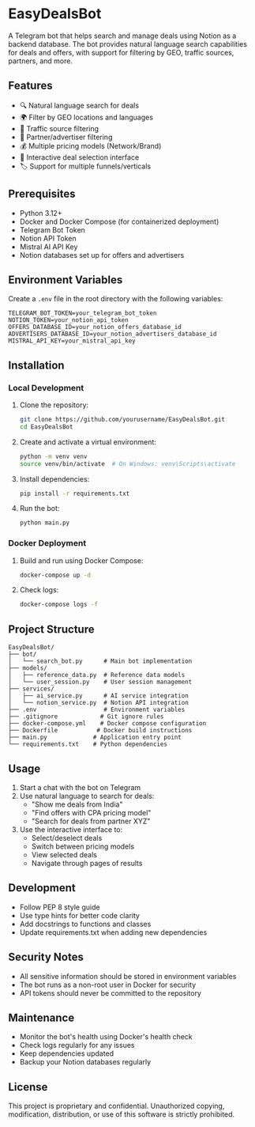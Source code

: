 # EasyDealsBot

A Telegram bot that helps search and manage deals using Notion as a backend database. The bot provides natural language search capabilities for deals and offers, with support for filtering by GEO, traffic sources, partners, and more.

## Features

- 🔍 Natural language search for deals
- 🌍 Filter by GEO locations and languages
- 🚦 Traffic source filtering
- 🤝 Partner/advertiser filtering
- 💰 Multiple pricing models (Network/Brand)
- 🔄 Interactive deal selection interface
- 🏷️ Support for multiple funnels/verticals

## Prerequisites

- Python 3.12+
- Docker and Docker Compose (for containerized deployment)
- Telegram Bot Token
- Notion API Token
- Mistral AI API Key
- Notion databases set up for offers and advertisers

## Environment Variables

Create a `.env` file in the root directory with the following variables:

```env
TELEGRAM_BOT_TOKEN=your_telegram_bot_token
NOTION_TOKEN=your_notion_api_token
OFFERS_DATABASE_ID=your_notion_offers_database_id
ADVERTISERS_DATABASE_ID=your_notion_advertisers_database_id
MISTRAL_API_KEY=your_mistral_api_key
```

## Installation

### Local Development

1. Clone the repository:
   ```bash
   git clone https://github.com/yourusername/EasyDealsBot.git
   cd EasyDealsBot
   ```

2. Create and activate a virtual environment:
   ```bash
   python -m venv venv
   source venv/bin/activate  # On Windows: venv\Scripts\activate
   ```

3. Install dependencies:
   ```bash
   pip install -r requirements.txt
   ```

4. Run the bot:
   ```bash
   python main.py
   ```

### Docker Deployment

1. Build and run using Docker Compose:
   ```bash
   docker-compose up -d
   ```

2. Check logs:
   ```bash
   docker-compose logs -f
   ```

## Project Structure

```
EasyDealsBot/
├── bot/
│   └── search_bot.py      # Main bot implementation
├── models/
│   ├── reference_data.py  # Reference data models
│   └── user_session.py    # User session management
├── services/
│   ├── ai_service.py      # AI service integration
│   └── notion_service.py  # Notion API integration
├── .env                   # Environment variables
├── .gitignore            # Git ignore rules
├── docker-compose.yml    # Docker compose configuration
├── Dockerfile           # Docker build instructions
├── main.py             # Application entry point
└── requirements.txt    # Python dependencies
```

## Usage

1. Start a chat with the bot on Telegram
2. Use natural language to search for deals:
   - "Show me deals from India"
   - "Find offers with CPA pricing model"
   - "Search for deals from partner XYZ"
3. Use the interactive interface to:
   - Select/deselect deals
   - Switch between pricing models
   - View selected deals
   - Navigate through pages of results

## Development

- Follow PEP 8 style guide
- Use type hints for better code clarity
- Add docstrings to functions and classes
- Update requirements.txt when adding new dependencies

## Security Notes

- All sensitive information should be stored in environment variables
- The bot runs as a non-root user in Docker for security
- API tokens should never be committed to the repository

## Maintenance

- Monitor the bot's health using Docker's health check
- Check logs regularly for any issues
- Keep dependencies updated
- Backup your Notion databases regularly

## License

This project is proprietary and confidential. Unauthorized copying, modification, distribution, or use of this software is strictly prohibited.
